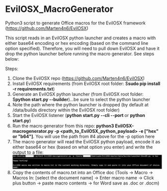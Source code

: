 # EvilOSX_MacroGenerator
Python3 script to generate Office macros for the EvilOSX framework (https://github.com/Marten4n6/EvilOSX)

This script reads in an EvilOSX python launcher and creates a macro with either base64 encoding or hex encoding (based on the command line option specified). Therefore, you will need to pull down EvilOSX and have it drop the python launcher before running the macro generator. See steps below:

Steps:

1. Clone the EvilOSX repo (https://github.com/Marten4n6/EvilOSX)
2. Install EvilOSX requirements (from EvilOSX root folder: $**sudo pip install -r requirements.txt**)
3. Generate an EvilOSX python launcher (from EvilOSX root folder: $**python start.py --builder**)...be sure to select the python launcher
4. Note the path where the python launcher is dropped (by default at /data/builds directory within the EvilOSX root folder)
5. Start the EvilOSX listener (**python start.py --cli --port <port>** or **python start.py**)
5. Run the macro generator from this repo: **python3 EvilOSX-macrogenerator.py -p <path_to_EvilOSX_python_payload> -e ["hex" or "b64"]**. You will use the path from #4 above for the -p option here
6. The macro generator will read the EvilOSX python payload, encode it as either base64 or hex (based on what option you enter) and write the output to a file:
![Image](screenshot1.jpg)
7. Copy the contents of macro.txt into an Office doc (Tools -> Macro -> Macros In: [select the document name] -> Enter macro name -> Click plus button -> paste macro contents -> for Word save as .doc or .docm)

